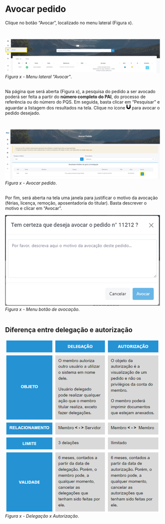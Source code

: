 # Avocar pedido 

<p class="passos" data-numero="1"> Clique no botão “Avocar”, localizado no menu lateral (Figura x).</p><br>

![Login](img/AvocarPedido.png)
*Figura x - Menu lateral "Avocar"*. <br><br>

<p class="passos" data-numero="2"> Na página que será aberta (Figura x), a pesquisa do pedido a ser avocado poderá ser feita a partir do <strong>número completo do PAI</strong>, do processo de referência ou do número do PQS. Em seguida, basta clicar em “Pesquisar” e aguardar a listagem dos resultados na tela. Clique no ícone  <svg xmlns="http://www.w3.org/2000/svg" height="16" width="14" viewBox="0 0 448 512"><!--!Font Awesome Free 6.5.0 by @fontawesome - https://fontawesome.com License - https://fontawesome.com/license/free Copyright 2023 Fonticons, Inc.--><path d="M0 160v96C0 379.7 100.3 480 224 480s224-100.3 224-224V160H320v96c0 53-43 96-96 96s-96-43-96-96V160H0zm0-32H128V64c0-17.7-14.3-32-32-32H32C14.3 32 0 46.3 0 64v64zm320 0H448V64c0-17.7-14.3-32-32-32H352c-17.7 0-32 14.3-32 32v64z"/></svg> para avocar o pedido desejado.  </p><br>

![Login](img/BotãoAvocação.png)
*Figura x - Avocar pedido*. <br><br>

<p class="passos" data-numero="3"> Por fim, será aberta na tela uma janela para justificar o motivo da avocação (férias, licença, remoção, aposentadoria do titular). Basta descrever o motivo e clicar em “Avocar”. </p>

![Login](img/BotãoDeAvocação.png)<br>
*Figura x - Menu botão de avocação*. <br><br>

## Diferença entre delegação e autorização

![Login](img/DelegaçãoAutorização.png)<br>
*Figura x - Delegação x Autorização*. <br><br>
